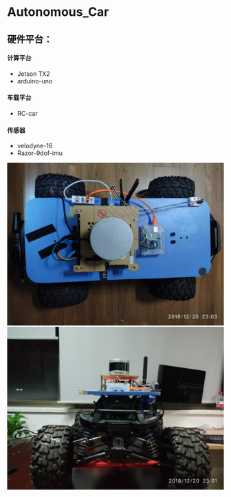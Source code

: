 # Autonomous_Car

## 硬件平台：

#### 计算平台
- Jetson TX2
- arduino-uno
#### 车载平台
- RC-car
#### 传感器
- velodyne-16
- Razor-9dof-imu

![car1](./car1.jpeg)
![car1](./car2.jpeg)







